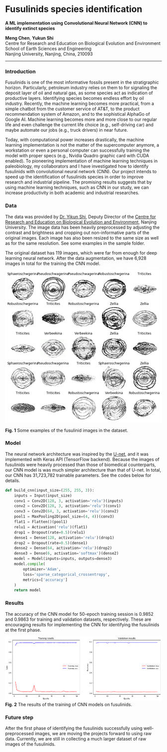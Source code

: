 # Fusulinids species identification

**A ML implementation using Convolutional Neural Network (CNN) to identify extinct species**

**Meng Chen**, **Yukun Shi**                          
Centre for Research and Education on Biological Evolution and Environment          
School of Earth Sciences and Engineering                                                          
Nanjing University, Nanjing, China, 210093                           

------------
### Introduction

Fusulinids is one of the most informative fossils present in the stratigraphic horizon. Particularly, petroleum industry relies on them to for signaling the deposit layer of oil and natural gas, as some species act as indication of productive layers. Identifying species becomes endless effort by oil industry. Recently, the machine learning becomes more practical, from a simple chatbot from the customer service of AT&T, to the product recommendation system of Amazon, and to the sophistical AlphaGo of Google AI. Machine learning becomes more and more close to our regular life and even challenge the current life choice (e.g., self-driving car) and maybe automate our jobs (e.g., truck drivers) in near future.

Today, with computational power increases drastically, the machine learning implementation is not the matter of the supercomputer anymore, a workstation or even a personal computer can successfully training the model with proper specs (e.g., Nvidia Quadro graphic card with CUDA enabled). To pioneering implementation of machine learning techniques in paleobiology, my collaborators and I have investigated how to identify fusulinids with convolutional neural network (CNN). Our project intends to speed up the identification of fusulinids species in order to improve research and industrial pipeline. The promising results suggests that by using machine learning techniques, such as CNN in our study, we can increase productivity in both academic and industrial researches.


### Data

The data was provided by [Dr. Yikun Shi](https://es.nju.edu.cn/crebee/fjs/list.htm), Deputy Director of the [Centre for Research and Education on Biological Evolution and Environment](https://es.nju.edu.cn/crebee/), Nanjing University. The image data has been heavily preprocessed by adjusting the contrast and brightness and cropping out non-informative parts of the original images. Each image has also been resized to the same size as well as for the same resolution. See some examples in the sample folder.

The original dataset has 119 images, which were far from enough for deep learning neural network. After the data augmentation, we have 6,928 images in total for the training the CNN model.

![](fig_1.jpg)

**Fig. 1** Some examples of the fusulinid images in the dataset.

### Model

The neural network architecture was inspired by the [U-net](https://lmb.informatik.uni-freiburg.de/people/ronneber/u-net), and it was implemented with Keras API (TensorFlow backend). Because the images of fusulinids were heavily processed than those of biomedical counterparts, our CNN model is was much simpler architecture than that of U-net. In total, our CNN has 31,723,782 trainable parameters. See the codes below for details.

```python
def build_cnn(input_size=(255, 255, 3)):
    inputs = Input(input_size)
    conv1 = Conv2D(128, 3, activation='relu')(inputs)
    conv2 = Conv2D(128, 3, activation='relu')(conv1)
    conv3 = Conv2D(64, 3, activation='relu')(conv2)
    pool1 = MaxPooling2D(pool_size=(4, 4))(conv3)
    flat1 = Flatten()(pool1)
    relu1 = Activation('relu')(flat1)
    drop1 = Dropout(rate=0.5)(relu1)
    dense1 = Dense(128, activation='relu')(drop1)
    drop2 = Dropout(rate=0.5)(dense1)
    dense2 = Dense(64, activation='relu')(drop2)
    dense3 = Dense(6, activation='softmax')(dense2)
    model = Model(inputs=inputs, outputs=dense3)
    model.compile(
        optimizer='Adam',
        loss='sparse_categorical_crossentropy',
        metrics=['accuracy']
    )
    return model
```

### Results

The accuracy of the CNN model for 50-epoch training session is 0.9852 and 0.9863 for training and validation datasets, respectively. These are encouraging results for implementing the CNN for identifying the fusulinids at the first phase.

![](fig_2.png)
**Fig. 2** The results of the training of CNN models on fusulinids.

### Future step

After the first phase of identifying the fusulinids successfully using well-preprocessed images, we are moving the projects forward to using raw data. Currently, we are still in collecting a much larger dataset of raw images of the fusulinids.
